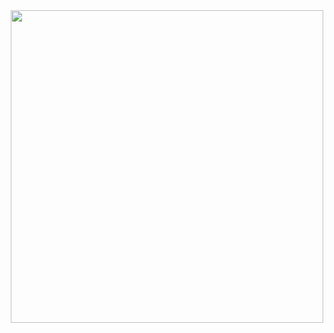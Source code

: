 <!--
**NeonTanuki/NeonTanuki** is a ✨ _special_ ✨ repository because its `README.md` (this file) appears on your GitHub profile.

Here are some ideas to get you started:

- 🔭 I’m currently working on ...
- 🌱 I’m currently learning ...
- 👯 I’m looking to collaborate on ...
- 🤔 I’m looking for help with ...
- 💬 Ask me about ...
- 📫 How to reach me: ...
- 😄 Pronouns: ...
- ⚡ Fun fact: ...
-->

<!-- Moira "Hello Gif -->
<div id="hello" align="center">
  <img src="https://media.giphy.com/media/26gYCFcNenajfsnVC/giphy.gif" width="500"/>
</div>
